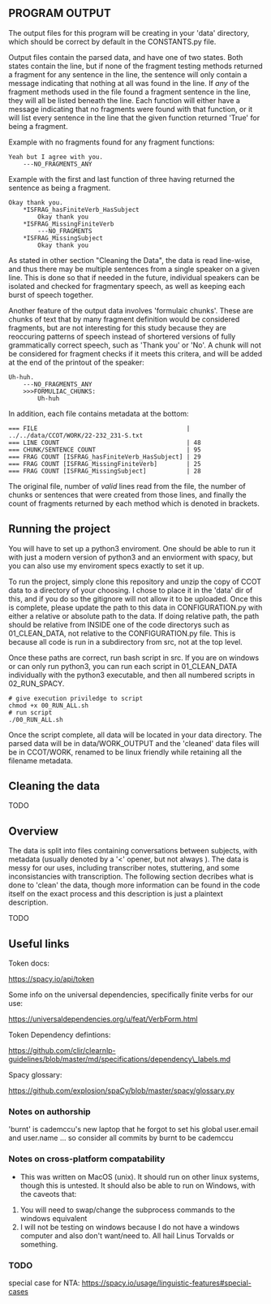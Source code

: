 
## PROGRAM OUTPUT

The output files for this program will be creating in your \'data\' directory, which should be correct by default in the CONSTANTS.py file.

Output files contain the parsed data, and have one of two states. Both states contain the line, but if none of the fragment testing methods returned a fragment for any sentence in the line, the sentence will only contain a message indicating that nothing at all was found in the line. If _any_ of the fragment methods used in the file found a fragment sentence in the line, they will all be listed beneath the line. Each function will either have a message indicating that no fragments were found with that function, or it will list every sentence in the line that the given function returned \'True\' for being a fragment.

Example with no fragments found for any fragment functions:
``` 
Yeah but I agree with you.
    ---NO_FRAGMENTS_ANY
```

Example with the first and last function of three having returned the sentence as being a fragment.
```
Okay thank you.
    *ISFRAG_hasFiniteVerb_HasSubject
        Okay thank you 
    *ISFRAG_MissingFiniteVerb
        ---NO_FRAGMENTS
    *ISFRAG_MissingSubject
        Okay thank you 
```

As stated in other section \"Cleaning the Data\", the data is read line\-wise, and thus there may be multiple sentences from a single speaker on a given line. This is done so that if needed in the future, individual speakers can be isolated and checked for fragmentary speech, as well as keeping each burst of speech together.

Another feature of the output data involves \'formulaic chunks\'. These are chunks of text that by many fragment definition would be considered fragments, but are not interesting for this study because they are reoccuring patterns of speech instead of shortered versions of fully grammatically correct speech, such as \'Thank you\' or \'No\'. A chunk will not be considered for fragment checks if it meets this critera, and will be added at the end of the printout of the speaker:

```
Uh-huh.
    ---NO_FRAGMENTS_ANY
    >>>FORMULIAC_CHUNKS:
        Uh-huh
```

In addition, each file contains metadata at the bottom:

```
=== FILE                                         | ../../data/CCOT/WORK/22-232_231-S.txt
=== LINE COUNT                                   | 48
=== CHUNK/SENTENCE COUNT                         | 95
=== FRAG COUNT [ISFRAG_hasFiniteVerb_HasSubject] | 29
=== FRAG COUNT [ISFRAG_MissingFiniteVerb]        | 25
=== FRAG COUNT [ISFRAG_MissingSubject]           | 28
```

The original file, number of _valid_ lines read from the file, the number of chunks or sentences that were created from those lines, and finally the count of fragments returned by each method which is denoted in brackets.



## Running the project

You will have to set up a python3 enviroment. One should be able to run it with just a modern version of python3 and an enviorment with spacy, but you can also use my enviroment specs exactly to set it up.

To run the project, simply clone this repository and unzip the copy of CCOT data to a directory of your choosing. I chose to place it in the \'data\' dir of this, and if you do so the gitignore will not allow it to be uploaded. Once this is complete, please update the path to this data in CONFIGURATION.py with either a relative or absolute path to the data. If doing relative path, the path should be relative from INSIDE one of the code directorys such as 01\_CLEAN\_DATA, not relative to the CONFIGURATION.py file. This is because all code is run in a subdirectory from src, not at the top level.

Once these paths are correct, run bash script in src. If you are on windows or can only run python3, you can run each script in 01\_CLEAN\_DATA individually with the python3 executable, and then all numbered scripts in 02\_RUN\_SPACY.

```
# give execution priviledge to script
chmod +x 00_RUN_ALL.sh
# run script
./00_RUN_ALL.sh
```

Once the script complete, all data will be located in your data directory. The parsed data will be in data/WORK\_OUTPUT and the \'cleaned\' data files will be in CCOT/WORK, renamed to be linux friendly while retaining all the filename metadata.


## Cleaning the data

TODO

## Overview

The data is split into files containing conversations between subjects, with metadata \(usually denoted by a \'\<\' opener, but not always \). The data is messy for our uses, including transcriber notes, stuttering, and some inconsistancies with transcription. The following section decribes what is done to \'clean\' the data, though more information can be found in the code itself on the exact process and this description is just a plaintext description.

TODO 


## Useful links

Token docs:

https://spacy.io/api/token

Some info on the universal dependencies, specifically finite verbs for our use:

https://universaldependencies.org/u/feat/VerbForm.html

Token Dependency defintions:

https://github.com/clir/clearnlp-guidelines/blob/master/md/specifications/dependency\_labels.md

Spacy glossary:

https://github.com/explosion/spaCy/blob/master/spacy/glossary.py



### Notes on authorship

'burnt' is cademccu's new laptop that he forgot to set his global user.email and user.name ... so consider all commits by burnt to be cademccu


### Notes on cross-platform compatability

* This was written on MacOS (unix). It should run on other linux systems, though this is untested. It should also be able to run on Windows, with the caveots that:
1. You will need to swap/change the subprocess commands to the windows equivalent
2. I will not be testing on windows because I do not have a windows computer and also don't want/need to. All hail Linus Torvalds or something.


### TODO

special case for NTA: https://spacy.io/usage/linguistic-features#special-cases


